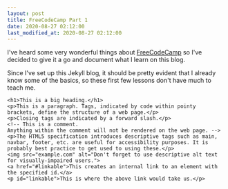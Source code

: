 ```yaml
---
layout: post
title: FreeCodeCamp Part 1
date: 2020-08-27 02:12:00
last_modified_at: 2020-08-27 02:12:00
---
```


I've heard some very wonderful things about [FreeCodeCamp](https://freecodecamp.org) so I've decided to give it a go and document what I learn on this blog.

Since I've set up this Jekyll blog, it should be pretty evident that I already know some of the basics, so these first few lessons don't have much to teach me.

    <h1>This is a big heading.</h1>
    <p>This is a paragraph. Tags, indicated by code within pointy brackets, define the structure of a web page.</p>
    <p>Closing tags are indicated by a forward slash.</p>
    <!-- This is a comment.
    Anything within the comment will not be rendered on the web page. -->
    <p>The HTML5 specification introduces descriptive tags such as main, navbar, footer, etc. are useful for accessibility purposes. It is probably best practice to get used to using these.</p>
    <img src="example.com" alt="Don't forget to use descriptive alt text for visually-impaired users.">
    <a href="#linkable">This creates an internal link to an element with the specified id.</a>
    <p id="linkable">This is where the above link would take us.</p>
